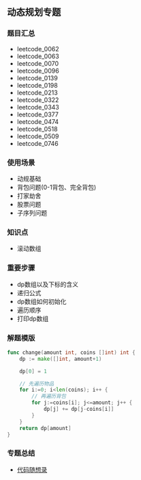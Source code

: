 ## 动态规划专题
### 题目汇总
- leetcode_0062
- leetcode_0063
- leetcode_0070
- leetcode_0096
- leetcode_0139
- leetcode_0198
- leetcode_0213
- leetcode_0322
- leetcode_0343
- leetcode_0377
- leetcode_0474
- leetcode_0518
- leetcode_0509
- leetcode_0746

### 使用场景
- 动规基础
- 背包问题(0-1背包、完全背包)
- 打家劫舍
- 股票问题
- 子序列问题

### 知识点
- 滚动数组

### 重要步骤
- dp数组以及下标的含义
- 递归公式
- dp数组如何初始化
- 遍历顺序
- 打印dp数组


### 解题模版
```go
func change(amount int, coins []int) int {
	dp := make([]int, amount+1)

	dp[0] = 1

	// 先遍历物品
	for i:=0; i<len(coins); i++ {
		// 再遍历背包
		for j:=coins[i]; j<=amount; j++ {
			dp[j] += dp[j-coins[i]]
		}
	}
	return dp[amount]
}
```

### 专题总结
- [代码随想录](https://programmercarl.com/)